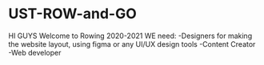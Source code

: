 # UST-ROW-and-GO
HI GUYS Welcome to Rowing 2020-2021
WE need: 
  -Designers for making the website layout, using figma or any UI/UX design tools
  -Content Creator 
  -Web developer
